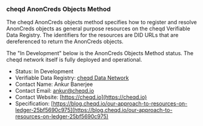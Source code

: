 ### cheqd AnonCreds Objects Method

The cheqd AnonCreds objects method specifies how to register and resolve
AnonCreds objects as general purpose resources on the cheqd Verifiable Data
Registry. The identifiers for the resources are DID URLs that are dereferenced
to return the AnonCreds objects.

The "In Development" below is the AnonCreds Objects Method status. The cheqd
network itself is fully deployed and operational.

- Status: In Development
- Verifiable Data Registry: [cheqd Data Network](https://cheqd.io)
- Contact Name: Ankur Banerjee
- Contact Email: ankur@cheqd.io
- Contact Website: [https://cheqd.io](https://cheqd.io)
- Specification: [https://blog.cheqd.io/our-approach-to-resources-on-ledger-25bf5690c975](https://blog.cheqd.io/our-approach-to-resources-on-ledger-25bf5690c975)
